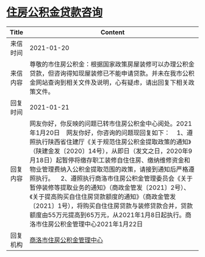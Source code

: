 # <a href="http://www.shangluo.gov.cn/zmhd/ldxxxx.jsp?urltype=leadermail.LeaderMailContentUrl&wbtreeid=1112&leadermailid=6831">住房公积金贷款咨询</a>
|Title|Content|
|:---:|---|
|来信时间|2021-01-20|
|来信内容|尊敬的市住房公积金：根据国家政策房屋装修可以办理公积金贷款，但咨询得知现屋装修已不能申请贷款。并未在我市公积金网站查询到相关文件及说明，心有疑虑，请出回复下相关政策文件。|
|回复时间|2021-01-21|
|回复内容|网友你好，你反映的问题已转市住房公积金中心阅处。2021年1月20日    网友你好，你咨询的问题现回复如下：    1、遵照执行陕西省住建厅《关于规范住房公积金提取政策的通知》（陕建金发〔2020〕14号），从即日（发文之日，2020年9月18日）起暂停将缴存职工装修自住住房、缴纳维修资金和物业管理费纳入公积金提取范围的政策，请接到通知后严格遵照执行。    2、遵照执行商洛市住房公积金管理委员会《关于暂停装修等提取业务的通知》（商政金管发〔2021〕2号）、《关于提高购买自住住房贷款额度的通知》（商政金管发〔2021〕1号），将购买自住住房贷款与装修贷款合并，贷款额度由55万元提高到65万元，从2021年1月8日起执行。商洛市住房公积金管理中心2021年1月22日|
|回复机构|<a href="../../categories/agencies/商洛市住房公积金管理中心.md">商洛市住房公积金管理中心</a>|
